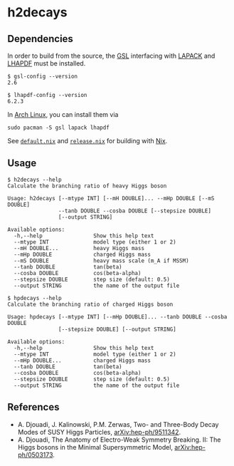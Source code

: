 # h2decays

## Dependencies

In order to build from the source, the [GSL](https://www.gnu.org/software/gsl/) interfacing with [LAPACK](http://www.netlib.org/lapack/) and [LHAPDF](https://lhapdf.hepforge.org/) must be installed.

```
$ gsl-config --version
2.6

$ lhapdf-config --version
6.2.3
```

In [Arch Linux](https://archlinux.org/), you can install them via

```
sudo pacman -S gsl lapack lhapdf
```

See [`default.nix`](./default.nix) and [`release.nix`](./release.nix) for building with [Nix](https://nixos.org/nix/).

## Usage

```
$ h2decays --help
Calculate the branching ratio of heavy Higgs boson

Usage: h2decays [--mtype INT] [--mH DOUBLE]... --mHp DOUBLE [--mS DOUBLE]
                --tanb DOUBLE --cosba DOUBLE [--stepsize DOUBLE]
                [--output STRING]

Available options:
  -h,--help                Show this help text
  --mtype INT              model type (either 1 or 2)
  --mH DOUBLE...           heavy Higgs mass
  --mHp DOUBLE             charged Higgs mass
  --mS DOUBLE              heavy mass scale (m_A if MSSM)
  --tanb DOUBLE            tan(beta)
  --cosba DOUBLE           cos(beta-alpha)
  --stepsize DOUBLE        step size (default: 0.5)
  --output STRING          the name of the output file

$ hpdecays --help
Calculate the branching ratio of charged Higgs boson

Usage: hpdecays [--mtype INT] [--mHp DOUBLE]... --tanb DOUBLE --cosba DOUBLE
                [--stepsize DOUBLE] [--output STRING]

Available options:
  -h,--help                Show this help text
  --mtype INT              model type (either 1 or 2)
  --mHp DOUBLE...          charged Higgs mass
  --tanb DOUBLE            tan(beta)
  --cosba DOUBLE           cos(beta-alpha)
  --stepsize DOUBLE        step size (default: 0.5)
  --output STRING          the name of the output file
```

## References

* A. Djouadi, J. Kalinowski, P.M. Zerwas, Two- and Three-Body Decay Modes of SUSY Higgs Particles, [arXiv:hep-ph/9511342](https://arxiv.org/abs/hep-ph/9511342).
* A. Djouadi, The Anatomy of Electro-Weak Symmetry Breaking. II: The Higgs bosons in the Minimal Supersymmetric Model, [arXiv:hep-ph/0503173](https://arxiv.org/abs/hep-ph/0503173).
